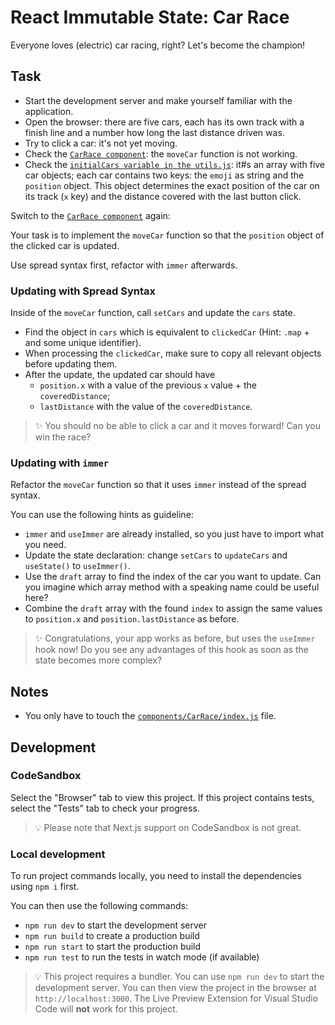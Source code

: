 # React Immutable State: Car Race

Everyone loves (electric) car racing, right? Let's become the champion!

## Task

- Start the development server and make yourself familiar with the application.
- Open the browser: there are five cars, each has its own track with a finish line and a number how long the last distance driven was.
- Try to click a car: it's not yet moving.
- Check the [`CarRace component`](components/CarRace/index.js): the `moveCar` function is not working.
- Check the [`initialCars variable in the utils.js`](utils/utils.js): it#s an array with five car objects; each car contains two keys: the `emoji` as string and the `position` object. This object determines the exact position of the car on its track (`x` key) and the distance covered with the last button click.

Switch to the [`CarRace component`](components/CarRace/index.js) again:

Your task is to implement the `moveCar` function so that the `position` object of the clicked car is updated.

Use spread syntax first, refactor with `immer` afterwards.

### Updating with Spread Syntax

Inside of the `moveCar` function, call `setCars` and update the `cars` state.

- Find the object in `cars` which is equivalent to `clickedCar` (Hint: `.map` + and some unique identifier).
- When processing the `clickedCar`, make sure to copy all relevant objects before updating them.
- After the update, the updated car should have
  - `position.x` with a value of the previous `x` value + the `coveredDistance`;
  - `lastDistance` with the value of the `coveredDistance`.

> ✨ You should no be able to click a car and it moves forward! Can you win the race?

### Updating with `immer`

Refactor the `moveCar` function so that it uses `immer` instead of the spread syntax.

You can use the following hints as guideline:

- `immer` and `useImmer` are already installed, so you just have to import what you need.
- Update the state declaration: change `setCars` to `updateCars` and `useState()` to `useImmer()`.
- Use the `draft` array to find the index of the car you want to update. Can you imagine which array method with a speaking name could be useful here?
- Combine the `draft` array with the found `index` to assign the same values to `position.x` and `position.lastDistance` as before.

> ✨ Congratulations, your app works as before, but uses the `useImmer` hook now! Do you see any advantages of this hook as soon as the state becomes more complex?

## Notes

- You only have to touch the [`components/CarRace/index.js`](./components/CarRace/index.js) file.

## Development

### CodeSandbox

Select the "Browser" tab to view this project. If this project contains tests, select the "Tests" tab to check your progress.

> 💡 Please note that Next.js support on CodeSandbox is not great.

### Local development

To run project commands locally, you need to install the dependencies using `npm i` first.

You can then use the following commands:

- `npm run dev` to start the development server
- `npm run build` to create a production build
- `npm run start` to start the production build
- `npm run test` to run the tests in watch mode (if available)

> 💡 This project requires a bundler. You can use `npm run dev` to start the development server. You can then view the project in the browser at `http://localhost:3000`. The Live Preview Extension for Visual Studio Code will **not** work for this project.
